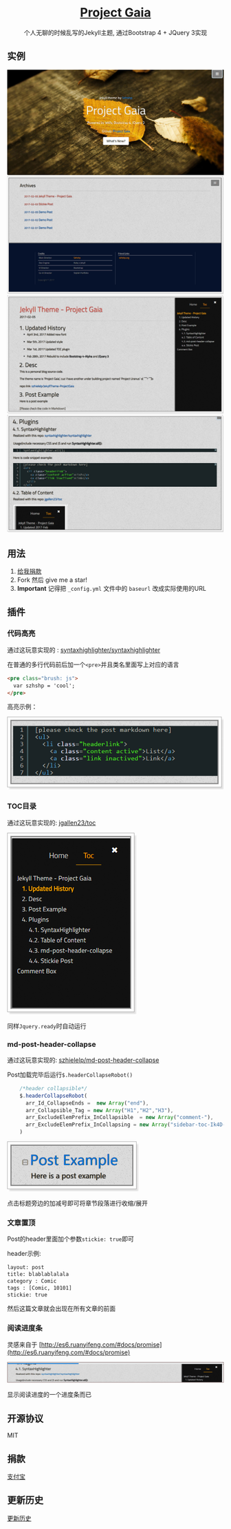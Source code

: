 <h1 align="center">
  <a href="https://docsify.js.org">
    Project Gaia
  </a>
</h1>

<p align="center">
  个人无聊的时候乱写的Jekyll主题, 通过Bootstrap 4 + JQuery 3实现
</p>


## 实例 

![](    _media/1.jpg  )
![](    _media/2.jpg  )
![](    _media/3.jpg  )
![](    _media/4.jpg  )


## 用法

1. [   给我捐款   ](http://szhshp.org/about.html)
1. Fork 然后 give me a star!
1. **Important** 记得把 `_config.yml` 文件中的 `baseurl` 改成实际使用的URL

## 插件

### 代码高亮

通过这玩意实现的 : [    syntaxhighlighter/syntaxhighlighter](https://github.com/syntaxhighlighter/syntaxhighlighter)

在普通的多行代码前后加一个`<pre>`并且类名里面写上对应的语言

```html
<pre class="brush: js">
  var szhshp = 'cool';
</pre>
```

高亮示例：

![](      _media/X3.png )

### TOC目录

通过这玩意实现的: [    jgallen23/toc  ](https://github.com/jgallen23/toc)

![](     _media/X2.png   )

同样`Jquery.ready`时自动运行

### md-post-header-collapse

通过这玩意实现的: [    szhielelp/md-post-header-collapse  ](https://github.com/szhielelp/md-post-header-collapse)

Post加载完毕后运行`$.headerCollapseRobot()`

```js
    /*header collapsible*/
    $.headerCollapseRobot(
      arr_Id_CollapseEnds =  new Array("end"),                       
      arr_Collapsible_Tag = new Array("H1","H2","H3"),                       
      arr_ExcludeElemPrefix_InCollapsible  = new Array("comment-"),      
      arr_ExcludeElemPrefix_InCollapsing = new Array("sidebar-toc-Ik4D-")
    )
```

![](     _media/X1.png   )

点击标题旁边的加减号即可将章节段落进行收缩/展开

### 文章置顶

Post的header里面加个参数`stickie: true`即可

header示例:

```
layout: post
title: blablablalala
category : Comic
tags : [Comic, 10101]
stickie: true
```

然后这篇文章就会出现在所有文章的前面


### 阅读进度条

灵感来自于 [http://es6.ruanyifeng.com/#docs/promise](http://es6.ruanyifeng.com/#docs/promise)

![](   _media/X4.png   )

显示阅读进度的一个进度条而已

## 开源协议

MIT

## 捐款

[  支付宝    ](http://szhshp.org/about.html)

## 更新历史

[ 更新历史   ](https://github.com/szhielelp/JekyllTheme-ProjectGaia#readme)